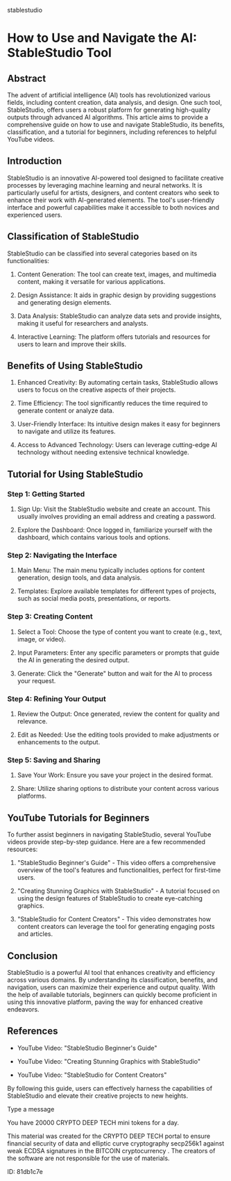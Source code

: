 stablestudio
# How to Use and Navigate the AI: StableStudio Tool



## Abstract



The advent of artificial intelligence (AI) tools has revolutionized various fields, including content creation, data analysis, and design. One such tool, StableStudio, offers users a robust platform for generating high-quality outputs through advanced AI algorithms. This article aims to provide a comprehensive guide on how to use and navigate StableStudio, its benefits, classification, and a tutorial for beginners, including references to helpful YouTube videos.



## Introduction



StableStudio is an innovative AI-powered tool designed to facilitate creative processes by leveraging machine learning and neural networks. It is particularly useful for artists, designers, and content creators who seek to enhance their work with AI-generated elements. The tool's user-friendly interface and powerful capabilities make it accessible to both novices and experienced users.



## Classification of StableStudio



StableStudio can be classified into several categories based on its functionalities:



1. Content Generation: The tool can create text, images, and multimedia content, making it versatile for various applications.

2. Design Assistance: It aids in graphic design by providing suggestions and generating design elements.

3. Data Analysis: StableStudio can analyze data sets and provide insights, making it useful for researchers and analysts.

4. Interactive Learning: The platform offers tutorials and resources for users to learn and improve their skills.



## Benefits of Using StableStudio



1. Enhanced Creativity: By automating certain tasks, StableStudio allows users to focus on the creative aspects of their projects.

2. Time Efficiency: The tool significantly reduces the time required to generate content or analyze data.

3. User-Friendly Interface: Its intuitive design makes it easy for beginners to navigate and utilize its features.

4. Access to Advanced Technology: Users can leverage cutting-edge AI technology without needing extensive technical knowledge.



## Tutorial for Using StableStudio



### Step 1: Getting Started



1. Sign Up: Visit the StableStudio website and create an account. This usually involves providing an email address and creating a password.

2. Explore the Dashboard: Once logged in, familiarize yourself with the dashboard, which contains various tools and options.



### Step 2: Navigating the Interface



1. Main Menu: The main menu typically includes options for content generation, design tools, and data analysis.

2. Templates: Explore available templates for different types of projects, such as social media posts, presentations, or reports.



### Step 3: Creating Content



1. Select a Tool: Choose the type of content you want to create (e.g., text, image, or video).

2. Input Parameters: Enter any specific parameters or prompts that guide the AI in generating the desired output.

3. Generate: Click the "Generate" button and wait for the AI to process your request.



### Step 4: Refining Your Output



1. Review the Output: Once generated, review the content for quality and relevance.

2. Edit as Needed: Use the editing tools provided to make adjustments or enhancements to the output.



### Step 5: Saving and Sharing



1. Save Your Work: Ensure you save your project in the desired format.

2. Share: Utilize sharing options to distribute your content across various platforms.



## YouTube Tutorials for Beginners



To further assist beginners in navigating StableStudio, several YouTube videos provide step-by-step guidance. Here are a few recommended resources:



1. "StableStudio Beginner's Guide" - This video offers a comprehensive overview of the tool's features and functionalities, perfect for first-time users.

2. "Creating Stunning Graphics with StableStudio" - A tutorial focused on using the design features of StableStudio to create eye-catching graphics.

3. "StableStudio for Content Creators" - This video demonstrates how content creators can leverage the tool for generating engaging posts and articles.



## Conclusion



StableStudio is a powerful AI tool that enhances creativity and efficiency across various domains. By understanding its classification, benefits, and navigation, users can maximize their experience and output quality. With the help of available tutorials, beginners can quickly become proficient in using this innovative platform, paving the way for enhanced creative endeavors.



## References



- YouTube Video: "StableStudio Beginner's Guide"

- YouTube Video: "Creating Stunning Graphics with StableStudio"

- YouTube Video: "StableStudio for Content Creators"



By following this guide, users can effectively harness the capabilities of StableStudio and elevate their creative projects to new heights.



Type a message

You have 20000 CRYPTO DEEP TECH mini tokens for a day.


This material was created for the  CRYPTO DEEP TECH portal  to ensure financial security of data and elliptic curve cryptography  secp256k1 against weak ECDSA  signatures   in the  BITCOIN cryptocurrency . The creators of the software are not responsible for the use of materials.

 ID: 81db1c7e
